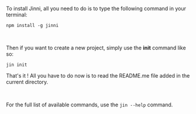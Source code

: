 To install Jinni, all you need to do is to type the following command in your terminal:

```
npm install -g jinni
```

<br>

Then if you want to create a new project, simply use the **init** command like so:

```
jin init
```

That's it ! All you have to do now is to read the README.me file added in the current directory.

<br>

For the full list of available commands, use the `jin --help` command.
